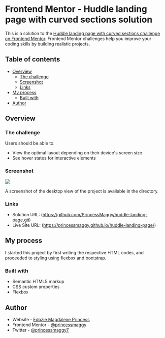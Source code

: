 # Frontend Mentor - Huddle landing page with curved sections solution

This is a solution to the [Huddle landing page with curved sections challenge on Frontend Mentor](https://www.frontendmentor.io/challenges/huddle-landing-page-with-curved-sections-5ca5ecd01e82137ec91a50f2). Frontend Mentor challenges help you improve your coding skills by building realistic projects. 

## Table of contents

- [Overview](#overview)
  - [The challenge](#the-challenge)
  - [Screenshot](#screenshot)
  - [Links](#links)
- [My process](#my-process)
  - [Built with](#built-with)
- [Author](#author)

## Overview

### The challenge

Users should be able to:

- View the optimal layout depending on their device's screen size
- See hover states for interactive elements

### Screenshot

![](./screenshot.jpg)

A screenshot of the desktop view of the project is available in the directory.

### Links

- Solution URL: (https://github.com/PrincessMaggy/huddle-landing-page.git)
- Live Site URL: (https://princessmaggy.github.io/huddle-landing-page/)

## My process

I started this project by first writing the respective HTML codes, and proceeded to styling using flexbox and bootstrap.

### Built with

- Semantic HTML5 markup
- CSS custom properties
- Flexbox


## Author

- Website - [Edozie Magdalene Princess](https://github.com/PrincessMaggy)
- Frontend Mentor - [@princessmaggy](https://www.frontendmentor.io/profile/princessmaggy)
- Twitter - [@princessmaggy7](https://www.twitter.com/princessmaggy7)
